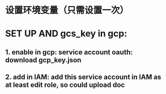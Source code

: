 


# 设置环境变量（只需设置一次）
# SET UP AND gcs_key in gcp: 
## 1. enable in gcp: service account oauth: download gcp_key.json
## 2. add in IAM: add this service account in IAM as at least edit role, so could upload doc
